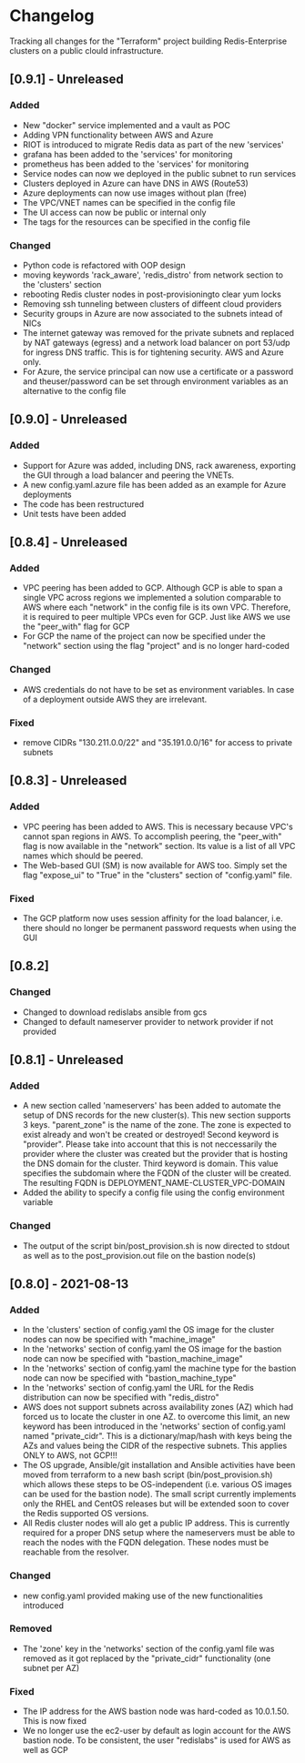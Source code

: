 # Changelog

Tracking all changes for the "Terraform" project building Redis-Enterprise
clusters on a public clould infrastructure.

## [0.9.1] - Unreleased
### Added
- New "docker" service implemented and a vault as POC
- Adding VPN functionality between AWS and Azure
- RIOT is introduced to migrate Redis data as part of the new 'services'
- grafana has been added to the 'services' for monitoring
- prometheus has been added to the 'services' for monitoring
- Service nodes can now we deployed in the public subnet to run services
- Clusters deployed in Azure can have DNS in AWS (Route53)
- Azure deployments can now use images without plan (free)
- The VPC/VNET names can be specified in the config file
- The UI access can now be public or internal only
- The tags for the resources can be specified in the config file
### Changed
- Python code is refactored with OOP design
- moving keywords 'rack_aware', 'redis_distro' from network section to the 
  'clusters' section
- rebooting Redis cluster nodes in post-provisioningto clear yum locks
- Removing ssh tunneling between clusters of diffeent cloud providers
- Security groups in Azure are now associated to the subnets intead of NICs
- The internet gateway was removed for the private subnets and replaced by
  NAT gateways (egress) and a network load balancer on port 53/udp for
  ingress DNS traffic. This is for tightening security. AWS and Azure only.
- For Azure, the service principal can now use a certificate or a password and
  theuser/password can be set through environment variables as an alternative
  to the config file

## [0.9.0] - Unreleased
### Added
- Support for Azure was added, including DNS, rack awareness, exporting the GUI
  through a load balancer and peering the VNETs.
- A new config.yaml.azure file has been added as an example for Azure deployments
- The code has been restructured
- Unit tests have been added

## [0.8.4] - Unreleased
### Added
- VPC peering has been added to GCP. Although GCP is able to span a single VPC across
  regions we implemented a solution comparable to AWS where each "network" in the
  config file is its own VPC. Therefore, it is required to peer multiple VPCs
  even for GCP. Just like AWS we use the "peer_with" flag for GCP
- For GCP the name of the project can now be specified under the "network" section
  using the flag "project" and is no longer hard-coded
### Changed
- AWS credentials do not have to be set as environment variables. In case of
  a deployment outside AWS they are irrelevant.
### Fixed
- remove CIDRs "130.211.0.0/22" and "35.191.0.0/16" for access to private subnets

## [0.8.3] - Unreleased
### Added
- VPC peering has been added to AWS. This is necessary because VPC's cannot span regions 
  in AWS. To accomplish peering, the "peer_with" flag is now available in the "network" section. 
  Its value is a list of all VPC names which should be peered.
- The Web-based GUI (SM) is now available for AWS too. Simply set the flag "expose_ui" to 
  "True" in the "clusters" section of "config.yaml" file.
### Fixed
- The GCP platform now uses session affinity for the load balancer, i.e. there should
  no longer be permanent password requests when using the GUI

## [0.8.2]
### Changed
- Changed to download redislabs ansible from gcs
- Changed to default nameserver provider to network provider if not provided

## [0.8.1] - Unreleased
### Added
- A new section called 'nameservers' has been added to automate the setup of
  DNS records for the new cluster(s). This new
  section supports 3 keys. "parent_zone" is the name of the zone. The zone
  is expected to exist already and won't be created or destroyed! Second keyword 
  is "provider". Please take into account that this is not neccessarily the provider where
  the cluster was created but the provider that is hosting the DNS domain for
  the cluster. Third keyword is domain.  This value specifies the subdomain where the
  FQDN of the cluster will be created.  The resulting FQDN is
  DEPLOYMENT_NAME-CLUSTER_VPC-DOMAIN
- Added the ability to specify a config file using the config environment variable
 
### Changed
- The output of the script bin/post_provision.sh is now directed to stdout 
  as well as to the post_provision.out file on the bastion node(s)

## [0.8.0] - 2021-08-13
### Added
- In the 'clusters' section of config.yaml the OS image for the cluster nodes
  can now be specified with "machine_image"
- In the 'networks' section of config.yaml the OS image for the bastion node
  can now be specified with "bastion_machine_image" 
- In the 'networks' section of config.yaml the machine type for the bastion node
  can now be specified with "bastion_machine_type"
- In the 'networks' section of config.yaml the URL for the Redis distribution
  can now be specified with "redis_distro"
- AWS does not support subnets across availability zones (AZ) which had forced 
  us to locate the cluster in one AZ. to overcome this limit, an new keyword has 
  been introduced in the 'networks' section of config.yaml named "private_cidr". 
  This is a dictionary/map/hash with keys being the AZs and values being the 
  CIDR of the respective subnets. This applies ONLY to AWS, not GCP!!!
- The OS upgrade, Ansible/git installation and Ansible activities have been
  moved from terraform to a new bash script (bin/post_provision.sh) which 
  allows these steps to be OS-independent (i.e. various OS images can be
  used for the bastion node). The small script currently implements only the 
  RHEL and CentOS releases but will be extended soon to cover the Redis
  supported OS versions.
- All Redis cluster nodes will alo get a public IP address. This is 
  currently required for a proper DNS setup where the nameservers must be
  able to reach the nodes with the FQDN delegation. These nodes must
  be reachable from the resolver.
### Changed
- new config.yaml provided making use of the new functionalities introduced
### Removed
- The 'zone' key in the 'networks' section of the config.yaml file was removed 
  as it got replaced by the "private_cidr" functionality (one subnet per AZ)
### Fixed
- The IP address for the AWS bastion node was hard-coded as 10.0.1.50. This
  is now fixed
- We no longer use the ec2-user by default as login account for the AWS
  bastion node. To be consistent, the user "redislabs" is used for AWS
  as well as GCP
  
